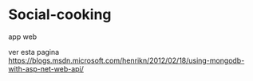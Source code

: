 # Social-cooking
app web

ver esta pagina https://blogs.msdn.microsoft.com/henrikn/2012/02/18/using-mongodb-with-asp-net-web-api/
